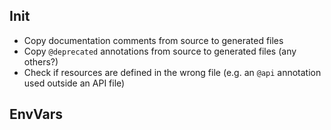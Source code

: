 ## Init

- Copy documentation comments from source to generated files
- Copy `@deprecated` annotations from source to generated files (any others?)
- Check if resources are defined in the wrong file (e.g. an `@api` annotation used outside an API file)

## EnvVars
